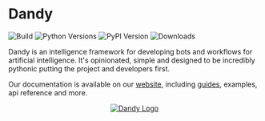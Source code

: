 # Dandy

![Build](https://img.shields.io/github/actions/workflow/status/stratusadv/dandy/run_tests.yml)
![Python Versions](https://img.shields.io/pypi/pyversions/dandy)
![PyPI Version](https://img.shields.io/pypi/v/dandy)
![Downloads](https://img.shields.io/pypi/dm/dandy)

Dandy is an intelligence framework for developing bots and workflows for artificial intelligence.
It's opinionated, simple and designed to be incredibly pythonic putting the project and developers first.

Our documentation is available on our [website](https://dandysoftware.com), including [guides](https://dandysoftware.com/guides/start_here/), examples, api reference and more.

<p align="center">
    <a href="https://dandysoftware.com">
        <img alt="Dandy Logo" src="https://dandysoftware.com/static/img/dandy_logo_512.png"/>
    </a>
</p>


